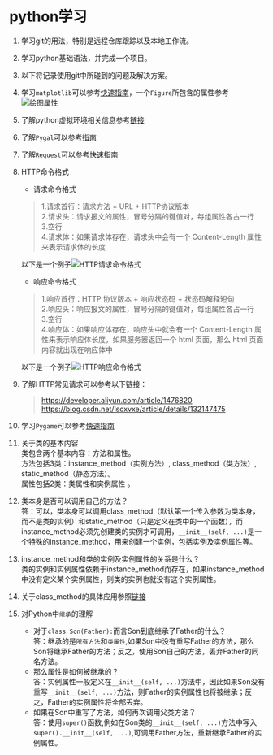 # python学习  

1. 学习git的用法，特别是远程仓库跟踪以及本地工作流。  
2. 学习python基础语法，并完成一个项目。
3. 以下将记录使用git中所碰到的问题及解决方案。 
4. 学习`matplotlib`可以参考[快速指南](https://matplotlib.org/stable/users/explain/quick_start.html)，一个`Figure`所包含的属性参考![绘图属性](https://matplotlib.org/stable/_images/anatomy.png) 
5. 了解python虚拟环境相关信息参考[链接](https://packaging.python.org/en/latest/guides/installing-using-pip-and-virtual-environments/#creating-a-virtual-environment)  
6. 了解`Pygal`可以参考[指南](https://www.pygal.org/en/stable/documentation/index.html)
7. 了解`Request`可以参考[快速指南](https://requests.readthedocs.io/en/latest/user/quickstart/#passing-parameters-in-urls)  
8. HTTP命令格式  
    - 请求命令格式  
    > 1.请求首行：请求方法 + URL + HTTP协议版本  
    > 2.请求头：请求报文的属性，冒号分隔的键值对，每组属性各占一行  
    > 3.空行  
    > 4.请求体：如果请求体存在，请求头中会有一个 Content-Length 属性来表示请求体的长度  

    以下是一个例子![HTTP请求命令格式](https://i-blog.csdnimg.cn/blog_migrate/d86a0e70b9768d620ce0f1cd015d468a.png)  

    - 响应命令格式  
    > 1.响应首行：HTTP 协议版本 + 响应状态码 + 状态码解释短句  
    > 2.响应头：响应报文的属性，冒号分隔的键值对，每组属性各占一行  
    > 3.空行  
    > 4.响应体：如果响应体存在，响应头中就会有一个 Content-Length 属性来表示响应体长度，如果服务器返回一个 html 页面，那么 html 页面内容就出现在响应体中  

    以下是一个例子![HTTP响应命令格式](https://i-blog.csdnimg.cn/blog_migrate/853c6d2ef7d905e0589f5f711a960be6.png)  
    
9. 了解HTTP常见请求可以参考以下链接：  
    > https://developer.aliyun.com/article/1476820  
    > https://blog.csdn.net/lsoxvxe/article/details/132147475  
10. 学习`Pygame`可以参考[快速指南](https://www.pygame.org/docs/)  

11. 关于类的基本内容  
类包含两个基本内容：方法和属性。  
方法包括3类：instance_method（实例方法）, class_method（类方法）, static_method（静态方法）。  
属性包括2类：类属性和实例属性 。 

12. 类本身是否可以调用自己的方法？  
答：可以，类本身可以调用class_method（默认第一个传入参数为类本身，而不是类的实例）和static_method（只是定义在类中的一个函数），而instance_method必须先创建类的实例才可调用，`__init__(self, ...)`是一个特殊的instance_method，用来创建一个实例，包括实例及实例属性等。  

13. instance_method和类的实例及实例属性的关系是什么？  
类的实例和实例属性依赖于instance_method而存在，如果instance_method中没有定义某个实例属性，则类的实例也就没有这个实例属性。  

14. 关于class_method的具体应用参照[链接](https://geek-docs.com/python/python-ask-answer/211_hk_1710454843.html#google_vignette)

15. 对Python中`继承`的理解  
    - 对于`class Son(Father):`而言Son到底继承了Father的什么？  
    答：继承的是`所有方法`和`类属性`,如果Son中没有重写Father的方法，那么Son将继承Father的方法；反之，使用Son自己的方法，丢弃Father的同名方法。  
    - 那么属性是如何被继承的？  
    答：实例属性一般定义在`__init__(self, ...)`方法中，因此如果Son没有重写`__init__(self, ...)`方法，则Father的实例属性也将被继承；反之，Father的实例属性将全部丢弃。  
    - 如果在Son中重写了方法，如何再次调用父类方法？  
    答：使用`super()`函数,例如在Son类的`__init__(self, ...)`方法中写入`super().__init__(self, ...)`,可调用Father方法，重新继承Father的实例属性。